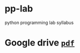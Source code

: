 # pp-lab
python programming lab syllabus
# Google drive [`pdf`](https://drive.google.com/file/d/1tpMhCGXgbnhpbTirI9jZvE3VgJM2s2oa/view?usp=sharing)
